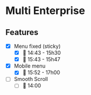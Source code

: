 # Multi Enterprise

## Features

- [x] Menu fixed (sticky)
  - [x] 🍅 14:43 - 15h30
  - [x] 🍅 15:43 - 15h47
- [x] Mobile menu
  - [x] 🍅 15:52 - 17h00
- [ ] Smooth Scroll
  - [ ] 🍅 14:00
